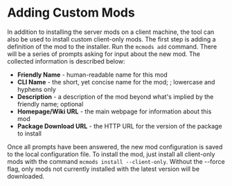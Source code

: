 # Adding Custom Mods

In addition to installing the server mods on a client machine, the tool can also be used to install custom client-only mods. The first step is adding a definition of the mod to the installer. Run the `mcmods add` command. There will be a series of prompts asking for input about the new mod. The collected information is described below:

* **Friendly Name** - human-readable name for this mod
* **CLI Name** - the short, yet concise name for the mod; ; lowercase and hyphens only
* **Description** - a description of the mod beyond what's implied by the friendly name; optional
* **Homepage/Wiki URL** - the main webpage for information about this mod
* **Package Download URL** - the HTTP URL for the version of the package to install

Once all prompts have been answered, the new mod configuration is saved to the local configuration file. To install the mod, just install all client-only mods with the command `mcmods install --client-only`. Without the --force flag, only mods not currently installed with the latest version will be downloaded.